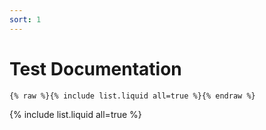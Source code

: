 ```yaml
---
sort: 1
---
```


# Test Documentation

```
{% raw %}{% include list.liquid all=true %}{% endraw %}
```

{% include list.liquid all=true %}